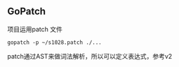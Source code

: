 ## GoPatch

项目运用patch 文件
```shell
gopatch -p ~/s1028.patch ./...
```

patch通过AST来做词法解析，所以可以定义表达式，参考v2